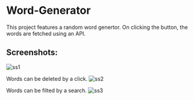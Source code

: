 # Word-Generator
This project features a random word genertor. On clicking the button, the words are fetched using an API.

## Screenshots:
  
   ![ss1](https://user-images.githubusercontent.com/53442257/82247185-98a53f80-9963-11ea-953d-87dcef7e0750.png)
  
   Words can be deleted by a click.
   ![ss2](https://user-images.githubusercontent.com/53442257/82247262-bd99b280-9963-11ea-8661-2141e8ec173c.png)
   
   Words can be filted by a search.
   ![ss3](https://user-images.githubusercontent.com/53442257/82247464-0b161f80-9964-11ea-9938-b678803c1aa7.png)
